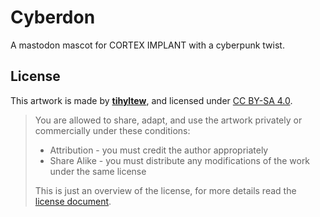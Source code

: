 # Cyberdon
A mastodon mascot for CORTEX IMPLANT with a cyberpunk twist.

## License
This artwork is made by [**tihyltew**](https://corteximplant.com/@tihyltew), and licensed under [CC BY-SA 4.0](LICENSE).

> You are allowed to share, adapt, and use the artwork privately or commercially under these conditions:
> - Attribution - you must credit the author appropriately
> - Share Alike - you must distribute any modifications of the work under the same license
> 
> This is just an overview of the license, for more details read the [license document](LICENSE).

